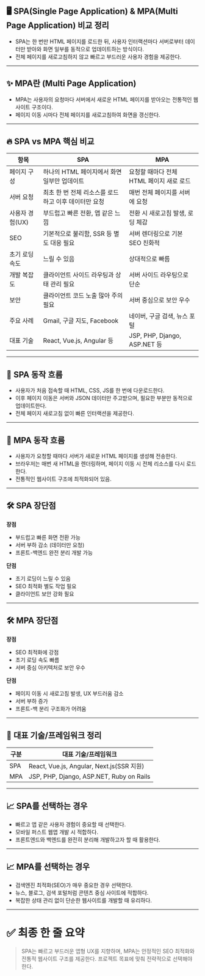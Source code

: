 ## 🖥️ SPA(Single Page Application) & MPA(Multi Page Application) 비교 정리

- SPA는 한 번만 HTML 페이지를 로드한 뒤, 사용자 인터랙션마다 서버로부터 데이터만 받아와 화면 일부를 동적으로 업데이트하는 방식이다.
- 전체 페이지를 새로고침하지 않고 빠르고 부드러운 사용자 경험을 제공한다.

---

## ✨ MPA란 (Multi Page Application)

- MPA는 사용자의 요청마다 서버에서 새로운 HTML 페이지를 받아오는 전통적인 웹사이트 구조이다.
- 페이지 이동 시마다 전체 페이지를 새로고침하여 화면을 갱신한다.

---

## 🔥 SPA vs MPA 핵심 비교

| 항목 | SPA | MPA |
| --- | --- | --- |
| 페이지 구성 | 하나의 HTML 페이지에서 화면 일부만 업데이트 | 요청할 때마다 전체 HTML 페이지 새로 로드 |
| 서버 요청 | 최초 한 번 전체 리소스를 로드하고 이후 데이터만 요청 | 매번 전체 페이지를 서버에 요청 |
| 사용자 경험(UX) | 부드럽고 빠른 전환, 앱 같은 느낌 | 전환 시 새로고침 발생, 로딩 체감 |
| SEO | 기본적으로 불리함, SSR 등 별도 대응 필요 | 서버 렌더링으로 기본 SEO 친화적 |
| 초기 로딩 속도 | 느릴 수 있음 | 상대적으로 빠름 |
| 개발 복잡도 | 클라이언트 사이드 라우팅과 상태 관리 필요 | 서버 사이드 라우팅으로 단순 |
| 보안 | 클라이언트 코드 노출 많아 주의 필요 | 서버 중심으로 보안 우수 |
| 주요 사례 | Gmail, 구글 지도, Facebook | 네이버, 구글 검색, 뉴스 포털 |
| 대표 기술 | React, Vue.js, Angular 등 | JSP, PHP, Django, ASP.NET 등 |

---

## 📜 SPA 동작 흐름

- 사용자가 처음 접속할 때 HTML, CSS, JS를 한 번에 다운로드한다.
- 이후 페이지 이동은 서버와 JSON 데이터만 주고받으며, 필요한 부분만 동적으로 업데이트한다.
- 전체 페이지 새로고침 없이 빠른 인터랙션을 제공한다.

---

## 📜 MPA 동작 흐름

- 사용자가 요청할 때마다 서버가 새로운 HTML 페이지를 생성해 전송한다.
- 브라우저는 매번 새 HTML을 렌더링하며, 페이지 이동 시 전체 리소스를 다시 로드한다.
- 전통적인 웹사이트 구조에 최적화되어 있음.

---

## 🛠️ SPA 장단점

**장점**

- 부드럽고 빠른 화면 전환 가능
- 서버 부하 감소 (데이터만 요청)
- 프론트-백엔드 완전 분리 개발 가능

**단점**

- 초기 로딩이 느릴 수 있음
- SEO 최적화 별도 작업 필요
- 클라이언트 보안 강화 필요

---

## 🛠️ MPA 장단점

**장점**

- SEO 최적화에 강점
- 초기 로딩 속도 빠름
- 서버 중심 아키텍처로 보안 우수

**단점**

- 페이지 이동 시 새로고침 발생, UX 부드러움 감소
- 서버 부하 증가
- 프론트-백 분리 구조화가 어려움

---

## 🚀 대표 기술/프레임워크 정리

| 구분 | 대표 기술/프레임워크 |
| --- | --- |
| SPA | React, Vue.js, Angular, Next.js(SSR 지원) |
| MPA | JSP, PHP, Django, ASP.NET, Ruby on Rails |

---

## 📈 SPA를 선택하는 경우

- 빠르고 앱 같은 사용자 경험이 중요할 때 선택한다.
- 모바일 퍼스트 웹앱 개발 시 적합하다.
- 프론트엔드와 백엔드를 완전히 분리해 개발하고자 할 때 활용한다.

---

## 📈 MPA를 선택하는 경우

- 검색엔진 최적화(SEO)가 매우 중요한 경우 선택한다.
- 뉴스, 블로그, 검색 포털처럼 콘텐츠 중심 사이트에 적합하다.
- 복잡한 상태 관리 없이 단순한 웹사이트를 개발할 때 유리하다.

---

# ✅ 최종 한 줄 요약

> SPA는 빠르고 부드러운 앱형 UX를 지향하며, MPA는 안정적인 SEO 최적화와 전통적 웹사이트 구조를 제공한다. 프로젝트 목표에 맞춰 전략적으로 선택해야 한다.
>